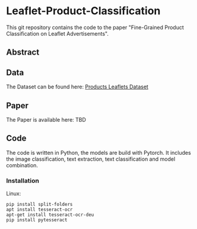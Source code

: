 # Leaflet-Product-Classification
This git repository contains the code to the paper "Fine-Grained Product Classification on Leaflet Advertisements".

## Abstract

## Data
The Dataset can be found here: [Products Leaflets Dataset](https://zenodo.org/record/7869954#.ZFTN8M7P3tV)

## Paper
The Paper is available here: TBD

## Code
The code is written in Python, the models are build with Pytorch.
It includes the image classification, text extraction, text classification and model combination.

### Installation
Linux:
```
pip install split-folders
apt install tesseract-ocr
apt-get install tesseract-ocr-deu
pip install pytesseract
```